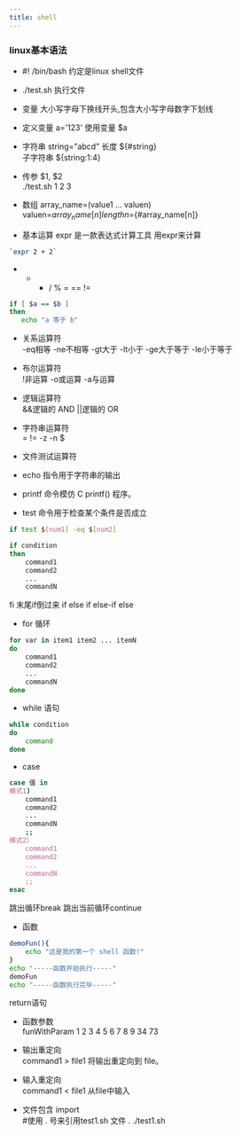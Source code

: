 ```yaml
---
title: shell
---
```

### linux基本语法
* #! /bin/bash  约定是linux shell文件  
* ./test.sh  执行文件  
* 变量  大小写字母下换线开头,包含大小写字母数字下划线   
* 定义变量 a='123' 使用变量 $a  
* 字符串  string="abcd" 长度 ${#string}    
子字符串 ${string:1:4}

* 传参 $1, $2    
./test.sh 1 2 3
* 数组  array_name=(value1 ... valuen)    
valuen=${array_name[n]}  lengthn=${#array_name[n]}
* 基本运算  expr 是一款表达式计算工具 用expr来计算  
```sh
`expr 2 + 2` 
```
 +  - * / % = == !=
```sh
if [ $a == $b ]
then
   echo "a 等于 b"
```
* 关系运算符  
-eq相等  -ne不相等 -gt大于 -lt小于  -ge大于等于 -le小于等于
* 布尔运算符  
!非运算  -o或运算  -a与运算
* 逻辑运算符  
&&逻辑的 AND ||逻辑的 OR
* 字符串运算符  
=  !=  -z  -n  $
* 文件测试运算符 

* echo 指令用于字符串的输出
* printf 命令模仿 C  printf() 程序。
* test 命令用于检查某个条件是否成立  
```sh
if test $[num1] -eq $[num2]
```
```sh
if condition
then
    command1 
    command2
    ...
    commandN 
```
fi  末尾if倒过来 
if else 
if else-if else 
* for 循环   
```sh
for var in item1 item2 ... itemN
do
    command1
    command2
    ...
    commandN
done
``` 
* while 语句  
```sh
while condition
do
    command
done
```
* case  
```sh
case 值 in
模式1)
    command1
    command2
    ...
    commandN
    ;;
模式2）
    command1
    command2
    ...
    commandN
    ;;
esac
```
跳出循环break 
跳出当前循环continue 

* 函数  
```sh
demoFun(){
    echo "这是我的第一个 shell 函数!"
}
echo "-----函数开始执行-----"
demoFun
echo "-----函数执行完毕-----"
```
return语句

* 函数参数  
funWithParam 1 2 3 4 5 6 7 8 9 34 73

* 输出重定向  
command1 > file1  将输出重定向到 file。
* 输入重定向  
command1 < file1  从file中输入
* 文件包含  import  
#使用 . 号来引用test1.sh 文件 
. ./test1.sh